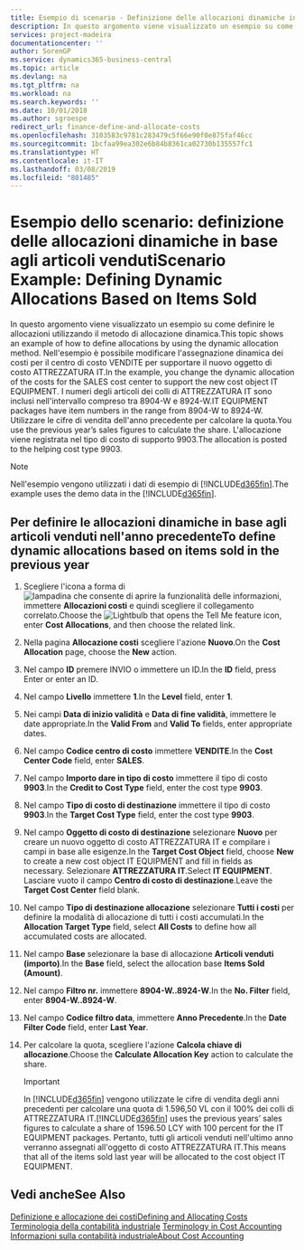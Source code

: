 ```yaml
---
title: Esempio di scenario - Definizione delle allocazioni dinamiche in base agli articoli venduti | Documenti Microsoft
description: In questo argomento viene visualizzato un esempio su come definire le allocazioni utilizzando il metodo di allocazione dinamica.
services: project-madeira
documentationcenter: ''
author: SorenGP
ms.service: dynamics365-business-central
ms.topic: article
ms.devlang: na
ms.tgt_pltfrm: na
ms.workload: na
ms.search.keywords: ''
ms.date: 10/01/2018
ms.author: sgroespe
redirect_url: finance-define-and-allocate-costs
ms.openlocfilehash: 3103583c9781c283479c5f66e90f0e875faf46cc
ms.sourcegitcommit: 1bcfaa99ea302e6b84b8361ca02730b135557fc1
ms.translationtype: HT
ms.contentlocale: it-IT
ms.lasthandoff: 03/08/2019
ms.locfileid: "801485"
---
```

# <a name="scenario-example-defining-dynamic-allocations-based-on-items-sold"></a><span data-ttu-id="659f0-103">Esempio dello scenario: definizione delle allocazioni dinamiche in base agli articoli venduti</span><span class="sxs-lookup"><span data-stu-id="659f0-103">Scenario Example: Defining Dynamic Allocations Based on Items Sold</span></span>
<span data-ttu-id="659f0-104">In questo argomento viene visualizzato un esempio su come definire le allocazioni utilizzando il metodo di allocazione dinamica.</span><span class="sxs-lookup"><span data-stu-id="659f0-104">This topic shows an example of how to define allocations by using the dynamic allocation method.</span></span> <span data-ttu-id="659f0-105">Nell'esempio è possibile modificare l'assegnazione dinamica dei costi per il centro di costo VENDITE per supportare il nuovo oggetto di costo ATTREZZATURA IT.</span><span class="sxs-lookup"><span data-stu-id="659f0-105">In the example, you change the dynamic allocation of the costs for the SALES cost center to support the new cost object IT EQUIPMENT.</span></span> <span data-ttu-id="659f0-106">I numeri degli articoli dei colli di ATTREZZATURA IT sono inclusi nell'intervallo compreso tra 8904-W e 8924-W.</span><span class="sxs-lookup"><span data-stu-id="659f0-106">IT EQUIPMENT packages have item numbers in the range from 8904-W to 8924-W.</span></span> <span data-ttu-id="659f0-107">Utilizzare le cifre di vendita dell'anno precedente per calcolare la quota.</span><span class="sxs-lookup"><span data-stu-id="659f0-107">You use the previous year’s sales figures to calculate the share.</span></span> <span data-ttu-id="659f0-108">L'allocazione viene registrata nel tipo di costo di supporto 9903.</span><span class="sxs-lookup"><span data-stu-id="659f0-108">The allocation is posted to the helping cost type 9903.</span></span>  

> [!NOTE]  
>  <span data-ttu-id="659f0-109">Nell'esempio vengono utilizzati i dati di esempio di [!INCLUDE[d365fin](includes/d365fin_md.md)].</span><span class="sxs-lookup"><span data-stu-id="659f0-109">The example uses the demo data in the [!INCLUDE[d365fin](includes/d365fin_md.md)].</span></span>  

## <a name="to-define-dynamic-allocations-based-on-items-sold-in-the-previous-year"></a><span data-ttu-id="659f0-110">Per definire le allocazioni dinamiche in base agli articoli venduti nell'anno precedente</span><span class="sxs-lookup"><span data-stu-id="659f0-110">To define dynamic allocations based on items sold in the previous year</span></span>  

1.  <span data-ttu-id="659f0-111">Scegliere l'icona a forma di ![lampadina che consente di aprire la funzionalità delle informazioni](media/ui-search/search_small.png "Informazioni sull'operazione che si desidera eseguire"), immettere **Allocazioni costi** e quindi scegliere il collegamento correlato.</span><span class="sxs-lookup"><span data-stu-id="659f0-111">Choose the ![Lightbulb that opens the Tell Me feature](media/ui-search/search_small.png "Tell me what you want to do") icon, enter **Cost Allocations**, and then choose the related link.</span></span>  
2.  <span data-ttu-id="659f0-112">Nella pagina **Allocazione costi** scegliere l'azione **Nuovo**.</span><span class="sxs-lookup"><span data-stu-id="659f0-112">On the **Cost Allocation** page, choose the **New** action.</span></span>  
3.  <span data-ttu-id="659f0-113">Nel campo **ID** premere INVIO o immettere un ID.</span><span class="sxs-lookup"><span data-stu-id="659f0-113">In the **ID** field, press Enter or enter an ID.</span></span>  
4.  <span data-ttu-id="659f0-114">Nel campo **Livello** immettere **1**.</span><span class="sxs-lookup"><span data-stu-id="659f0-114">In the **Level** field, enter **1**.</span></span>  
5.  <span data-ttu-id="659f0-115">Nei campi **Data di inizio validità** e **Data di fine validità**, immettere le date appropriate.</span><span class="sxs-lookup"><span data-stu-id="659f0-115">In the **Valid From** and **Valid To** fields, enter appropriate dates.</span></span>  
6.  <span data-ttu-id="659f0-116">Nel campo **Codice centro di costo** immettere **VENDITE**.</span><span class="sxs-lookup"><span data-stu-id="659f0-116">In the **Cost Center Code** field, enter **SALES**.</span></span>  
7.  <span data-ttu-id="659f0-117">Nel campo **Importo dare in tipo di costo** immettere il tipo di costo **9903**.</span><span class="sxs-lookup"><span data-stu-id="659f0-117">In the **Credit to Cost Type** field, enter the cost type **9903**.</span></span>  
8.  <span data-ttu-id="659f0-118">Nel campo **Tipo di costo di destinazione** immettere il tipo di costo **9903**.</span><span class="sxs-lookup"><span data-stu-id="659f0-118">In the **Target Cost Type** field, enter the cost type **9903**.</span></span>  
9. <span data-ttu-id="659f0-119">Nel campo **Oggetto di costo di destinazione** selezionare **Nuovo** per creare un nuovo oggetto di costo ATTREZZATURA IT e compilare i campi in base alle esigenze.</span><span class="sxs-lookup"><span data-stu-id="659f0-119">In the **Target Cost Object** field, choose **New** to create a new cost object IT EQUIPMENT and fill in fields as necessary.</span></span> <span data-ttu-id="659f0-120">Selezionare **ATTREZZATURA IT**.</span><span class="sxs-lookup"><span data-stu-id="659f0-120">Select **IT EQUIPMENT**.</span></span> <span data-ttu-id="659f0-121">Lasciare vuoto il campo **Centro di costo di destinazione**.</span><span class="sxs-lookup"><span data-stu-id="659f0-121">Leave the **Target Cost Center** field blank.</span></span>  
10. <span data-ttu-id="659f0-122">Nel campo **Tipo di destinazione allocazione** selezionare **Tutti i costi** per definire la modalità di allocazione di tutti i costi accumulati.</span><span class="sxs-lookup"><span data-stu-id="659f0-122">In the **Allocation Target Type** field, select **All Costs** to define how all accumulated costs are allocated.</span></span>  
11. <span data-ttu-id="659f0-123">Nel campo **Base** selezionare la base di allocazione **Articoli venduti (importo)**.</span><span class="sxs-lookup"><span data-stu-id="659f0-123">In the **Base** field, select the allocation base **Items Sold (Amount)**.</span></span>  
12. <span data-ttu-id="659f0-124">Nel campo **Filtro nr.** immettere **8904-W..8924-W**.</span><span class="sxs-lookup"><span data-stu-id="659f0-124">In the **No. Filter** field, enter **8904-W..8924-W**.</span></span>  
13. <span data-ttu-id="659f0-125">Nel campo **Codice filtro data**, immettere **Anno Precedente**.</span><span class="sxs-lookup"><span data-stu-id="659f0-125">In the **Date Filter Code** field, enter **Last Year**.</span></span>  
14. <span data-ttu-id="659f0-126">Per calcolare la quota, scegliere l'azione **Calcola chiave di allocazione**.</span><span class="sxs-lookup"><span data-stu-id="659f0-126">Choose the **Calculate Allocation Key** action to calculate the share.</span></span>  

    > [!IMPORTANT]  
    >  <span data-ttu-id="659f0-127">In [!INCLUDE[d365fin](includes/d365fin_md.md)] vengono utilizzate le cifre di vendita degli anni precedenti per calcolare una quota di 1.596,50 VL con il 100% dei colli di ATTREZZATURA IT.</span><span class="sxs-lookup"><span data-stu-id="659f0-127">[!INCLUDE[d365fin](includes/d365fin_md.md)] uses the previous years’ sales figures to calculate a share of 1596.50 LCY with 100 percent for the IT EQUIPMENT packages.</span></span> <span data-ttu-id="659f0-128">Pertanto, tutti gli articoli venduti nell'ultimo anno verranno assegnati all'oggetto di costo ATTREZZATURA IT.</span><span class="sxs-lookup"><span data-stu-id="659f0-128">This means that all of the items sold last year will be allocated to the cost object IT EQUIPMENT.</span></span>  

## <a name="see-also"></a><span data-ttu-id="659f0-129">Vedi anche</span><span class="sxs-lookup"><span data-stu-id="659f0-129">See Also</span></span>  
[<span data-ttu-id="659f0-130">Definizione e allocazione dei costi</span><span class="sxs-lookup"><span data-stu-id="659f0-130">Defining and Allocating Costs</span></span>](finance-define-and-allocate-costs.md)  
<span data-ttu-id="659f0-131">[Terminologia della contabilità industriale](finance-terminology-in-cost-accounting.md) </span><span class="sxs-lookup"><span data-stu-id="659f0-131">[Terminology in Cost Accounting](finance-terminology-in-cost-accounting.md) </span></span>  
[<span data-ttu-id="659f0-132">Informazioni sulla contabilità industriale</span><span class="sxs-lookup"><span data-stu-id="659f0-132">About Cost Accounting</span></span>](finance-about-cost-accounting.md)
